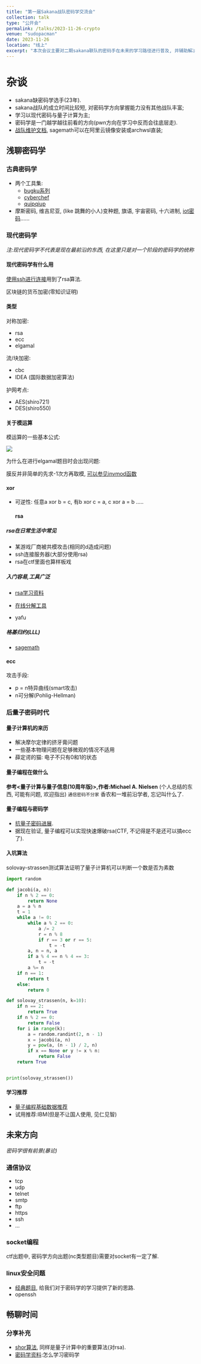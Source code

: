 ```yaml
---
title: "第一届Sakana战队密码学交流会"
collection: talk
type: "公开会"
permalink: /talks/2023-11-26-crypto
venue: "sudopacman"
date: 2023-11-26
location: "线上"
excerpt: "本次会议主要对二期sakana联队的密码手在未来的学习路径进行普及, 并辅助解决一些基础问题."
---
```


# 杂谈

* sakana缺密码学选手(23年).
* sakana战队的成立时间比较短, 对密码学方向掌握能力没有其他战队丰富;
* 学习以现代密码与量子计算为主;
* 密码学是一门越学越往前看的方向(pwn方向在学习中反而会往底层走).
* [战队维护文档](https://gitee.com/sakana_ctf/sagemath), sagemath可以在阿里云镜像安装或archwsl直装;

## 浅聊密码学

### 古典密码学

- 两个工具集:
  - [bugku系列](https://ctf.bugku.com/tools.html)
  - [cyberchef](https://gchq.github.io/CyberChef/)
  - [quipqiup](https://quipqiup.com)
- 摩斯密码, 维吉尼亚, (like 跳舞的小人)变种题, 旗语, 宇宙密码, 十六进制, [iot密码](https://hackertalk.net/posts/467492467444756480)......

### 现代密码学

  *注:现代密码学不代表是现在最前沿的东西, 在这里只是对一个阶段的密码学的统称*

#### 现代密码学有什么用

  [使用ssh进行连接](https://zhuanlan.zhihu.com/p/634030527)用到了rsa算法.

  区块链的货币加密(零知识证明)

#### 类型

对称加密:

* rsa
* ecc
* elgamal

流/块加密: 

* cbc
* IDEA (国际数据加密算法)

护网考点:

* AES(shiro721)
* DES(shiro550)

#### 关于模运算

模运算的一些基本公式:

![](./模运算公式.webp)

为什么在进行elgamal题目时会出现问题: 

膜反并非简单的先求-1次方再取模, [可以参见invmod函数](https://gitee.com/cryingn/libnum)

#### xor

* 可逆性: 任意a xor b = c, 有b xor c = a, c xor a = b .....
  
  #### rsa

##### rsa在日常生活中常见

* 某游戏厂商被共模攻击(相同的d造成问题)
* ssh连接服务器(大部分使用rsa)
* rsa在ctf里面也算样板戏

##### 入门容易,工具广泛

- [rsa学习资料](https://zhuanlan.zhihu.com/p/48249182)

- [在线分解工具](http://factordb.com/)

- yafu 

##### 格基归约(LLL)

- [sagemath](https://www.sagemath.org) 

#### ecc

攻击手段:

* p = n特异曲线(smart攻击)
* n可分解(Pohlig-Hellman)

### 后量子密码时代

#### 量子计算机的来历

* 解决摩尔定律的挤牙膏问题
* 一些基本物理问题在足够微观的情况不适用
* 薛定谔的猫: 电子不只有0和1的状态

#### 量子编程在做什么

**参考<量子计算与量子信息(10周年版)>,作者:Michael A. Nielsen**
(个人总结的东西, 可能有问题, 欢迎指出)
`通信密码不分家`
香农和一堆前沿学者, 忘记叫什么了.

#### 量子编程与密码学

- [抗量子密码进展](https://www.bilibili.com/video/BV1qm4y1N7FV/?spm_id_from=333.337.search-card.all.click&vd_source=510c2d4ab36e496c1253326603079102).
- 据现在验证, 量子编程可以实现快速爆破rsa(CTF, 不记得是不是还可以搞ecc了).

#### 入坑算法

solovay-strassen测试算法证明了量子计算机可以判断一个数是否为素数

```python
import random

def jacobi(a, n):
    if n % 2 == 0:
        return None
    a = a % n
    t = 1
    while a != 0:
        while a % 2 == 0:
            a /= 2
            r = n % 8
            if r == 3 or r == 5:
                t = -t
        a, n = n, a
        if a % 4 == n % 4 == 3:
            t = -t
        a %= n
    if n == 1:
        return t
    else:
        return 0

def solovay_strassen(n, k=10):
    if n == 2:
        return True
    if n % 2 == 0:
        return False
    for i in range(k):
        a = random.randint(2, n - 1)
        x = jacobi(a, n)
        y = pow(a, (n - 1) / 2, n)
        if x == None or y != x % n:
            return False
    return True


print(solovay_strassen())
```

#### 学习推荐

- [量子编程基础数据推荐](https://gitee.com/OriginQ/Quantum-programming-textbook)
- 试用推荐:IBM(但是不让国人使用, 见仁见智)

## 未来方向

*密码学很有前景(暴论)*

### 通信协议

* tcp
* udp
* telnet
* smtp
* ftp
* https
* ssh
* ...

### socket编程

ctf出题中, 密码学方向出题(nc类型题目)需要对socket有一定了解.

### linux安全问题

- [经典题目](https://ctf.bugku.com/challenges/detail/id/65.html), 给我们对于密码学的学习提供了新的思路.
- openssh

## 畅聊时间

### 分享补充

- [shor算法](https://www.bilibili.com/video/BV1Ua411L7a9/?spm_id_from=333.337.search-card.all.click), 同样是量子计算中的重要算法(对rsa).
- [密码学资料](https://blog.soreatu.com/posts/how-to-start-to-learn-cryptography/):怎么学习密码学

